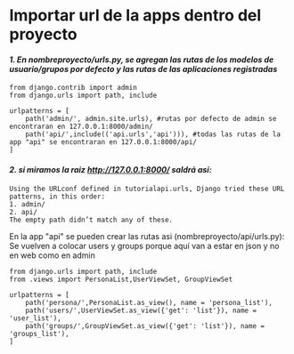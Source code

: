 # Importar url de la apps dentro del proyecto

#### ***1. En nombreproyecto/urls.py, se agregan las rutas de los modelos de usuario/grupos por defecto y las rutas de las aplicaciones registradas***

    from django.contrib import admin
    from django.urls import path, include

    urlpatterns = [
        path('admin/', admin.site.urls), #rutas por defecto de admin se encontraran en 127.0.0.1:8000/admin/
        path('api/',include(('api.urls','api'))), #todas las rutas de la app "api" se encontraran en 127.0.0.1:8000/api/
    ]

#### ***2. si miramos la raiz http://127.0.0.1:8000/ saldrá asi:***

    Using the URLconf defined in tutorialapi.urls, Django tried these URL patterns, in this order:
    1. admin/
    2. api/
    The empty path didn’t match any of these.


En la app "api" se pueden crear las rutas asi (nombreproyecto/api/urls.py):
Se vuelven a colocar users y groups porque aquí van a estar en json y no en web como en admin

    from django.urls import path, include
    from .views import PersonaList,UserViewSet, GroupViewSet

    urlpatterns = [
        path('persona/',PersonaList.as_view(), name = 'persona_list'),
        path('users/',UserViewSet.as_view({'get': 'list'}), name = 'user_list'),
        path('groups/',GroupViewSet.as_view({'get': 'list'}), name = 'groups_list'),
    ]
